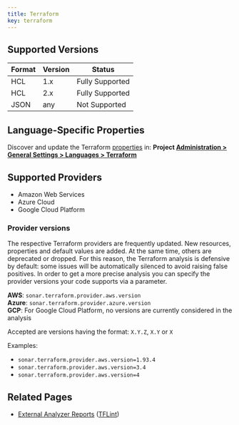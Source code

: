 ```yaml
---
title: Terraform
key: terraform
---
```


## Supported Versions

| Format | Version   | Status          |
|--------|-----------|-----------------|
| HCL    | 1.x       | Fully Supported |
| HCL    | 2.x       | Fully Supported |
| JSON   | any       | Not Supported   |

## Language-Specific Properties

Discover and update the Terraform [properties](/analysis/analysis-parameters/) in: **<!-- sonarcloud -->Project <!-- /sonarcloud -->[Administration > General Settings > Languages > Terraform](/#sonarqube-admin#/admin/settings?category=Terraform)**

## Supported Providers

* Amazon Web Services
* Azure Cloud
* Google Cloud Platform

### Provider versions

The respective Terraform providers are frequently updated. New resources, properties and default values are added. At the same time, others are deprecated or dropped. For this reason, the Terraform analysis is defensive by default: some issues will be automatically silenced to avoid raising false positives. In order to get a more precise analysis you can specify the provider versions your code supports via a parameter.

**AWS**: `sonar.terraform.provider.aws.version`<br>
**Azure**: `sonar.terraform.provider.azure.version`<br>
**GCP**: For Google Cloud Platform, no versions are currently considered in the analysis

Accepted are versions having the format: `X.Y.Z`, `X.Y` or `X`

Examples:

* `sonar.terraform.provider.aws.version=1.93.4`
* `sonar.terraform.provider.aws.version=3.4`
* `sonar.terraform.provider.aws.version=4`

## Related Pages

* [External Analyzer Reports](/#sonarqube-admin#/admin/settings?category=external+analyzers) ([TFLint](https://github.com/terraform-linters/tflint))
